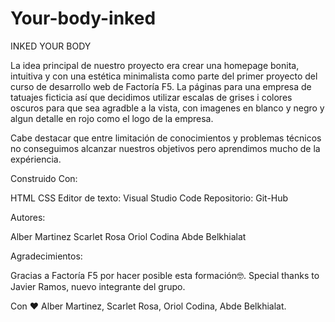 # Your-body-inked

INKED YOUR BODY

La idea principal de nuestro proyecto era crear una homepage bonita, intuitiva y con una estética minimalista 
como parte del primer proyecto del curso de desarrollo web de Factoría F5. La páginas para una empresa de tatuajes 
ficticia así que decidimos utilizar escalas de grises i colores oscuros para que sea agradble a la vista, con imagenes 
en blanco y negro y algun detalle en rojo como el logo de la empresa.

Cabe destacar que entre limitación de conocimientos y problemas técnicos no conseguimos alcanzar 
nuestros objetivos pero aprendimos mucho de la expériencia.




Construido Con:

HTML
CSS
Editor de texto: Visual Studio Code
Repositorio: Git-Hub




Autores:

Alber Martinez
Scarlet Rosa
Oriol Codina
Abde Belkhialat 


Agradecimientos:

Gracias a Factoría F5 por hacer posible esta formación🤓.
Special thanks to Javier Ramos, nuevo integrante del grupo.

Con ❤️ Alber Martinez, Scarlet Rosa, Oriol Codina, Abde Belkhialat.
